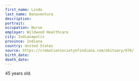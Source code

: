 ```yaml
---
first_name: Linda
last_name: Bonaventura
description: 
portrait: 
occupation: Nurse
employer: Wildwood Healthcare
city: Indianapolis
province: Indiana
country: United States
source: https://cremationsocietyofindiana.com/obituary/876/
birth_date: 
death_date: 
---
```


45 years old.
